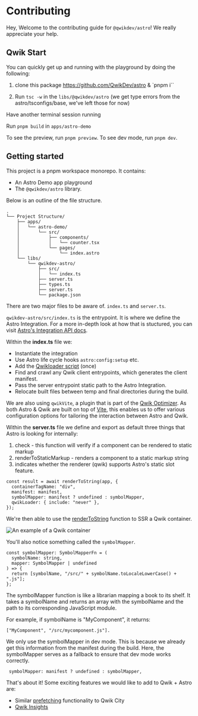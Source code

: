 # Contributing

Hey, Welcome to the contributing guide for `@qwikdev/astro`! We really appreciate your help.

## Qwik Start

You can quickly get up and running with the playground by doing the following:

1. clone this package https://github.com/QwikDev/astro & `pnpm i``

2. Run `tsc -w` in the `libs/@qwikdev/astro`
   (we get type errors from the astro/tsconfigs/base, we've left those for now)

Have another terminal session running

Run `pnpm build` in `apps/astro-demo`

To see the preview, run `pnpm preview`. To see dev mode, run `pnpm dev`.

## Getting started

This project is a pnpm workspace monorepo. It contains:

- An Astro Demo app playground
- The `@qwikdev/astro` library.

Below is an outline of the file structure.

```
.
└── Project Structure/
    ├── apps/
    │   └── astro-demo/
    │       └── src/
    │           ├── components/
    │           │   └── counter.tsx
    │           └── pages/
    │               └── index.astro
    └── libs/
        └── qwikdev-astro/
            ├── src/
            │   └── index.ts
            ├── server.ts
            ├── types.ts
            ├── server.ts
            └── package.json
```

There are two major files to be aware of. `index.ts` and `server.ts`.

`qwikdev-astro/src/index.ts` is the entrypoint. It is where we define the Astro Integration. For a more in-depth look at how that is stuctured, you can visit [Astro's Integration API docs](https://docs.astro.build/en/reference/integrations-reference/).

Within the **index.ts** file we:

- Instantiate the integration
- Use Astro life cycle hooks `astro:config:setup` etc.
- Add the [Qwikloader script](https://qwik.builder.io/docs/advanced/qwikloader/#qwikloader) (once)
- Find and crawl any Qwik client entrypoints, which generates the client manifest.
- Pass the server entrypoint static path to the Astro Integration.
- Relocate built files between temp and final directories during the build.

We are also using `qwikVite`, a plugin that is part of the [Qwik Optimizer](https://qwik.builder.io/docs/advanced/optimizer/#optimizer). As both Astro & Qwik are built on top of [Vite](https://vitejs.dev/), this enables us to offer various configuration options for tailoring the interaction between Astro and Qwik.

Within the **server.ts** file we define and export as default three things that Astro is looking for internally:

1. check - this function will verify if a component can be rendered to static markup
2. renderToStaticMarkup - renders a component to a static markup string
3. indicates whether the renderer (qwik) supports Astro's static slot feature.

```tsx
const result = await renderToString(app, {
  containerTagName: "div",
  manifest: manifest,
  symbolMapper: manifest ? undefined : symbolMapper,
  qwikLoader: { include: "never" },
});
```

We're then able to use the [renderToString](https://qwik.builder.io/docs/advanced/containers/#container-attributes) function to SSR a Qwik container.

![An example of a Qwik container](https://i.imgur.com/hJJtRHj.jpeg)

You'll also notice something called the `symbolMapper`.

```tsx
const symbolMapper: SymbolMapperFn = (
  symbolName: string,
  mapper: SymbolMapper | undefined
) => {
  return [symbolName, "/src/" + symbolName.toLocaleLowerCase() + ".js"];
};
```

The symbolMapper function is like a librarian mapping a book to its shelf. It takes a symbolName and returns an array with the symbolName and the path to its corresponding JavaScript module.

For example, if symbolName is "MyComponent", it returns:

```
["MyComponent", "/src/mycomponent.js"].
```

We only use the symbolMapper in dev mode. This is because we already get this information from the manifest during the build. Here, the symbolMapper serves as a fallback to ensure that dev mode works correctly.

```tsx
 symbolMapper: manifest ? undefined : symbolMapper,
```

That's about it! Some exciting features we would like to add to Qwik + Astro are:

- Similar [prefetching](https://qwik.builder.io/docs/advanced/speculative-module-fetching/#speculative-module-fetching) functionality to Qwik City
- [Qwik Insights](https://qwik.builder.io/docs/labs/insights/#-insights)
